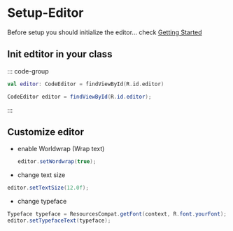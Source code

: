 # Setup-Editor
Before setup you should initialize the editor... check  [Getting Started](https://github.com/abodinagdat16/sora-editor-docs/blob/main/guide/getting-started.md)
## Init edtitor in your class
::: code-group

```Kotlin
val editor: CodeEditor = findViewById(R.id.editor)
```

```Java
CodeEditor editor = findViewById(R.id.editor);
```

:::

## Customize editor
 * enable Worldwrap (Wrap text)
   ```Java
   editor.setWordwrap(true);
   ```
 * change text size
  ```java
  editor.setTextSize(12.0f);
  ```
 * change typeface
```java
Typeface typeface = ResourcesCompat.getFont(context, R.font.yourFont);
editor.setTypefaceText(typeface);
```
